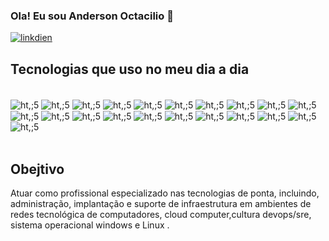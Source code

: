 ### Ola! Eu sou Anderson Octacilio 👋

[![linkdien](https://img.shields.io/badge/LinkedIn-0077B5?style=for-the-badge&logo=linkedin&logoColor=white)](https://www.linkedin.com/in/anderson-octac%C3%ADlio-73443162/)

## Tecnologias que uso no meu dia a dia

<div style="display: inline_block"><br/>
  <img align="center" alt="ht,;5" src="https://img.shields.io/badge/Python-3776AB?style=for-the-badge&logo=python&logoColor=white" />
  <img align="center" alt="ht,;5" src="https://img.shields.io/badge/Microsoft-666666?style=for-the-badge&logo=microsoft&logoColor=white" />
  <img align="center" alt="ht,;5" src="https://img.shields.io/badge/Amazon_AWS-FF9900?style=for-the-badge&logo=amazonaws&logoColor=white" />
  <img align="center" alt="ht,;5" src="https://img.shields.io/badge/Google_Cloud-4285F4?style=for-the-badge&logo=google-cloud&logoColor=white" />
  <img align="center" alt="ht,;5" src="https://img.shields.io/badge/Microsoft_Azure-0089D6?style=for-the-badge&logo=microsoft-azure&logoColor=white" />
  <img align="center" alt="ht,;5" src="https://img.shields.io/badge/Oracle-F80000?style=for-the-badge&logo=oracle&logoColor=black" />
  <img align="center" alt="ht,;5" src="https://img.shields.io/badge/GIT-E44C30?style=for-the-badge&logo=git&logoColor=white" />
  <img align="center" alt="ht,;5" src="https://img.shields.io/badge/windows%20terminal-4D4D4D?style=for-the-badge&logo=windows%20terminal&logoColor=white" />
  <img align="center" alt="ht,;5" src="https://img.shields.io/badge/Jenkins-D24939?style=for-the-badge&logo=Jenkins&logoColor=white" />
  <img align="center" alt="ht,;5" src="https://img.shields.io/badge/Jira-0052CC?style=for-the-badge&logo=Jira&logoColor=white" />
  <img align="center" alt="ht,;5" src="https://img.shields.io/badge/Made%20for-VSCode-1f425f.svg" />
  <img align="center" alt="ht,;5" src="https://img.shields.io/badge/Vagrant-2966CE?style=for-the-badge&logo=vagrant&logoColor=white" />
  <img align="center" alt="ht,;5" src="https://img.shields.io/badge/Ansible-000000?style=for-the-badge&logo=Ansible&logoColor=white" />
  <img align="center" alt="ht,;5" src="https://img.shields.io/badge/Chef-EF9600?style=for-the-badge&logo=chef&logoColor=white" />
  <img align="center" alt="ht,;5" src="https://img.shields.io/badge/Puppet-FFAD19?style=for-the-badge&logo=puppet&logoColor=black" />
  <img align="center" alt="ht,;5" src="https://img.shields.io/badge/Terraform-7B42BC?style=for-the-badge&logo=terraform&logoColor=white" />
  <img align="center" alt="ht,;5" src="https://img.shields.io/badge/Prometheus-E6522C?style=for-the-badge&logo=prometheus&logoColor=white" />
  <img align="center" alt="ht,;5" src="https://img.shields.io/badge/Vault-FFFFFF?style=for-the-badge&logo=vault&logoColor=black" />
  <img align="center" alt="ht,;5" src="https://img.shields.io/badge/Linux-E34F26?style=for-the-badge&logo=linux&logoColor=black" />
  <img align="center" alt="ht,;5" src="https://img.shields.io/badge/Docker-2496ED?style=for-the-badge&logo=docker&logoColor=white" />
  <img align="center" alt="ht,;5" src="https://img.shields.io/badge/Kubernetes-326DE6?style=for-the-badge&logo=kubernetes&logoColor=white" />
  </div><br/>
  
  
  ## Obejtivo
  
  Atuar como profissional especializado nas tecnologias de ponta, incluindo, administração, implantação e suporte de infraestrutura em ambientes de redes tecnológica de computadores, cloud computer,cultura devops/sre, sistema operacional windows e Linux .
  
  
